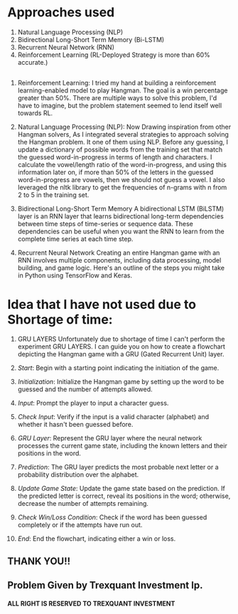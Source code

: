 # Approaches used
 1. Natural Language Processing (NLP)
 2. Bidirectional Long-Short Term Memory (Bi-LSTM)
 3. Recurrent Neural Network (RNN)
 4. Reinforcement Learning (RL-Deployed Strategy is more than 60% accurate.)
##
1.	Reinforcement Learning: 
I tried my hand at building a reinforcement learning-enabled model to play Hangman. The goal is a win percentage greater than 50%. There are multiple ways to solve this problem, I'd have to imagine, but the problem statement seemed to lend itself well towards RL.

2.	Natural Language Processing (NLP):
Now Drawing inspiration from other Hangman solvers, As I integrated several strategies to approach solving the Hangman problem. It one of them using NLP.
Before any guessing, I update a dictionary of possible words from the training set that match the guessed word-in-progress in terms of length and characters. I calculate the vowel/length ratio of the word-in-progress, and using this information later on, if more than 50% of the letters in the guessed word-in-progress are vowels, then we should not guess a vowel. I also leveraged the nltk library to get the frequencies of n-grams with n from 2 to 5 in the training set.

3.	Bidirectional Long-Short Term Memory
A bidirectional LSTM (BiLSTM) layer is an RNN layer that learns bidirectional long-term dependencies between time steps of time-series or sequence data. These dependencies can be useful when you want the RNN to learn from the complete time series at each time step.

4.	Recurrent Neural Network
Creating an entire Hangman game with an RNN involves multiple components, including data processing, model building, and game logic. Here's an outline of the steps you might take in Python using TensorFlow and Keras.

#
# Idea that I have not used due to Shortage of time:

1.	GRU LAYERS
Unfortunately due to shortage  of time I can't perform the experiment GRU LAYERS.
I can guide you on how to create a flowchart depicting the Hangman game with a GRU (Gated Recurrent Unit) layer.

1. *Start*: Begin with a starting point indicating the initiation of the game.

2. *Initialization*: Initialize the Hangman game by setting up the word to be guessed and the number of attempts allowed.

3. *Input*: Prompt the player to input a character guess.

4. *Check Input*: Verify if the input is a valid character (alphabet) and whether it hasn't been guessed before.

5. *GRU Layer*: Represent the GRU layer where the neural network processes the current game state, including the known letters and their positions in the word.

6. *Prediction*: The GRU layer predicts the most probable next letter or a probability distribution over the alphabet.

7. *Update Game State*: Update the game state based on the prediction. If the predicted letter is correct, reveal its positions in the word; otherwise, decrease the number of attempts remaining.

8. *Check Win/Loss Condition*: Check if the word has been guessed completely or if the attempts have run out.

9. *End*: End the flowchart, indicating either a win or loss. 


## THANK YOU!!




 

## Problem Given by Trexquant Investment lp.
#### ALL RIGHT IS RESERVED TO TREXQUANT INVESTMENT
